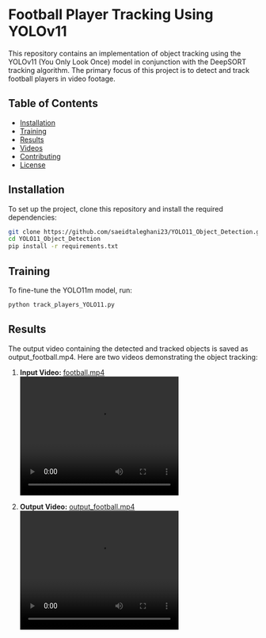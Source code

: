 # Football Player Tracking Using YOLOv11

This repository contains an implementation of object tracking using the YOLOv11 (You Only Look Once) model in conjunction with the DeepSORT tracking algorithm. The primary focus of this project is to detect and track football players in video footage.

## Table of Contents

- [Installation](#installation)
- [Training](#training)
- [Results](#results)
- [Videos](#videos)
- [Contributing](#contributing)
- [License](#license)

## Installation

To set up the project, clone this repository and install the required dependencies:

```bash
git clone https://github.com/saeidtaleghani23/YOLO11_Object_Detection.git
cd YOLO11_Object_Detection
pip install -r requirements.txt
```
## Training 
To fine-tune the YOLO11m model, run:
```bash
python track_players_YOLO11.py
```

## Results
The output video containing the detected and tracked objects is saved as output_football.mp4. 
Here are two videos demonstrating the object tracking:
1. **Input Video:** [football.mp4](https://github.com/saeidtaleghani23/YOLO11_Object_Detection/raw/main/football.mp4)  
   <video width="320" height="240" controls>
      <source src="https://github.com/saeidtaleghani23/YOLO11_Object_Detection/raw/main/football.mp4" type="video/mp4">
      Your browser does not support the video tag.
   </video>

2. **Output Video:** [output_football.mp4](https://github.com/saeidtaleghani23/YOLO11_Object_Detection/raw/main/output_football.mp4)  
   <video width="320" height="240" controls>
      <source src="https://github.com/saeidtaleghani23/YOLO11_Object_Detection/raw/main/output_football.mp4" type="video/mp4">
      Your browser does not support the video tag.
   </video>